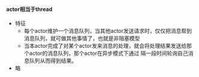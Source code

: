 #### actor相当于thread
* 特征
    * 每个actor维护一个消息队列，当其他actor发送请求时，仅仅把消息帮到消息队列，就可做其他事情了，也就是非阻塞模型
    * 当本actor完成了对某个actor发来消息的处理，就会将处理结果发送给那个actor的消息队列，那个actor在异步模式下通过
        隔一段时间轮询自己消息队列从而得到结果。 
* 略